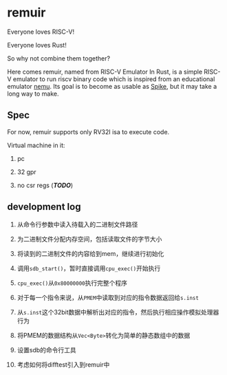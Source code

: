# remuir

Everyone loves RISC-V!

Everyone loves Rust!

So why not combine them together?

Here comes remuir, named from RISC-V Emulator In Rust, is a simple RISC-V emulator to run riscv binary code which is inspired from an educational emulator [nemu](https://github.com/NJU-ProjectN/nemu). Its goal is to become as usable as [Spike](https://github.com/riscv-software-src/riscv-isa-sim), but it may take a long way to make.

## Spec

For now, remuir supports only RV32I isa to execute code.

Virtual machine in it:

1. pc

2. 32 gpr

3. no csr regs (***TODO***)

## development log

1. 从命令行参数中读入待载入的二进制文件路径

2. 为二进制文件分配内存空间，包括读取文件的字节大小

3. 将读到的二进制文件的内容给到mem，继续进行初始化

4. 调用`sdb_start()`，暂时直接调用`cpu_exec()`开始执行

5. `cpu_exec()`从`0x80000000`执行完整个程序

6. 对于每一个指令来说，从`PMEM`中读取到对应的指令数据返回给`s.inst`

7. 从`s.inst`这个32bit数据中解析出对应的指令，然后执行相应操作模拟处理器行为

8. 将PMEM的数据结构从`Vec<Byte>`转化为简单的静态数组中的数据

9. 设置sdb的命令行工具

10. 考虑如何将difftest引入到remuir中
